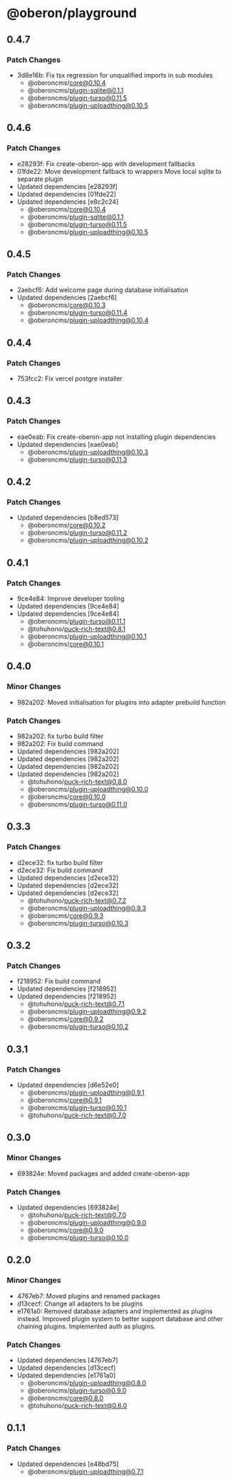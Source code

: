 # @oberon/playground

## 0.4.7

### Patch Changes

- 3d8e16b: Fix tsx regression for unqualified imports in sub modules
  - @oberoncms/core@0.10.4
  - @oberoncms/plugin-sqlite@0.1.1
  - @oberoncms/plugin-turso@0.11.5
  - @oberoncms/plugin-uploadthing@0.10.5

## 0.4.6

### Patch Changes

- e28293f: Fix create-oberon-app with development fallbacks
- 01fde22: Move development fallback to wrappers
  Move local sqlite to separate plugin
- Updated dependencies [e28293f]
- Updated dependencies [01fde22]
- Updated dependencies [e8c2c24]
  - @oberoncms/core@0.10.4
  - @oberoncms/plugin-sqlite@0.1.1
  - @oberoncms/plugin-turso@0.11.5
  - @oberoncms/plugin-uploadthing@0.10.5

## 0.4.5

### Patch Changes

- 2aebcf6: Add welcome page during database initialisation
- Updated dependencies [2aebcf6]
  - @oberoncms/core@0.10.3
  - @oberoncms/plugin-turso@0.11.4
  - @oberoncms/plugin-uploadthing@0.10.4

## 0.4.4

### Patch Changes

- 753fcc2: Fix vercel postgre installer

## 0.4.3

### Patch Changes

- eae0eab: Fix create-oberon-app not installing plugin dependencies
- Updated dependencies [eae0eab]
  - @oberoncms/plugin-uploadthing@0.10.3
  - @oberoncms/plugin-turso@0.11.3

## 0.4.2

### Patch Changes

- Updated dependencies [b8ed573]
  - @oberoncms/core@0.10.2
  - @oberoncms/plugin-turso@0.11.2
  - @oberoncms/plugin-uploadthing@0.10.2

## 0.4.1

### Patch Changes

- 9ce4e84: Improve developer tooling
- Updated dependencies [9ce4e84]
- Updated dependencies [9ce4e84]
  - @oberoncms/plugin-turso@0.11.1
  - @tohuhono/puck-rich-text@0.8.1
  - @oberoncms/plugin-uploadthing@0.10.1
  - @oberoncms/core@0.10.1

## 0.4.0

### Minor Changes

- 982a202: Moved initialisation for plugins into adapter prebuild function

### Patch Changes

- 982a202: fix turbo build filter
- 982a202: Fix build command
- Updated dependencies [982a202]
- Updated dependencies [982a202]
- Updated dependencies [982a202]
- Updated dependencies [982a202]
  - @tohuhono/puck-rich-text@0.8.0
  - @oberoncms/plugin-uploadthing@0.10.0
  - @oberoncms/core@0.10.0
  - @oberoncms/plugin-turso@0.11.0

## 0.3.3

### Patch Changes

- d2ece32: fix turbo build filter
- d2ece32: Fix build command
- Updated dependencies [d2ece32]
- Updated dependencies [d2ece32]
- Updated dependencies [d2ece32]
  - @tohuhono/puck-rich-text@0.7.2
  - @oberoncms/plugin-uploadthing@0.9.3
  - @oberoncms/core@0.9.3
  - @oberoncms/plugin-turso@0.10.3

## 0.3.2

### Patch Changes

- f218952: Fix build command
- Updated dependencies [f218952]
- Updated dependencies [f218952]
  - @tohuhono/puck-rich-text@0.7.1
  - @oberoncms/plugin-uploadthing@0.9.2
  - @oberoncms/core@0.9.2
  - @oberoncms/plugin-turso@0.10.2

## 0.3.1

### Patch Changes

- Updated dependencies [d6e52e0]
  - @oberoncms/plugin-uploadthing@0.9.1
  - @oberoncms/core@0.9.1
  - @oberoncms/plugin-turso@0.10.1
  - @tohuhono/puck-rich-text@0.7.0

## 0.3.0

### Minor Changes

- 693824e: Moved packages and added create-oberon-app

### Patch Changes

- Updated dependencies [693824e]
  - @tohuhono/puck-rich-text@0.7.0
  - @oberoncms/plugin-uploadthing@0.9.0
  - @oberoncms/core@0.9.0
  - @oberoncms/plugin-turso@0.10.0

## 0.2.0

### Minor Changes

- 4767eb7: Moved plugins and renamed packages
- d13cecf: Change all adapters to be plugins
- e1761a0: Removed database adapters and implemented as plugins instead.
  Improved plugin system to better support database and other chaining plugins.
  Implemented auth as plugins.

### Patch Changes

- Updated dependencies [4767eb7]
- Updated dependencies [d13cecf]
- Updated dependencies [e1761a0]
  - @oberoncms/plugin-uploadthing@0.8.0
  - @oberoncms/plugin-turso@0.9.0
  - @oberoncms/core@0.8.0
  - @tohuhono/puck-rich-text@0.6.0

## 0.1.1

### Patch Changes

- Updated dependencies [e48bd75]
  - @oberoncms/plugin-uploadthing@0.7.1
